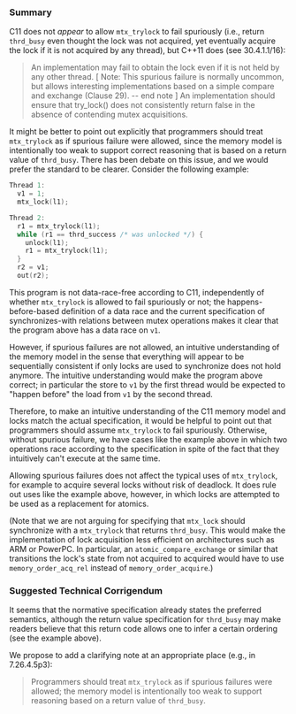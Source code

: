 ### Summary

C11 does not *appear* to allow `mtx_trylock` to fail spuriously (i.e., return
`thrd_busy` even thought the lock was not acquired, yet eventually acquire the
lock if it is not acquired by any thread), but C\+\+11 does (see 30.4.1.1/16):

> An implementation may fail to obtain the lock even if it is not held by any
> other thread. \[ Note: This spurious failure is normally uncommon, but allows
> interesting implementations based on a simple compare and exchange (Clause 29).
> \-- end note \] An implementation should ensure that try\_lock() does not
> consistently return false in the absence of contending mutex acquisitions.

It might be better to point out explicitly that programmers should treat
`mtx_trylock` as if spurious failure were allowed, since the memory model is
intentionally too weak to support correct reasoning that is based on a return
value of `thrd_busy`. There has been debate on this issue, and we would prefer
the standard to be clearer. Consider the following example:

```c
Thread 1:
  v1 = 1;
  mtx_lock(l1);

Thread 2:
  r1 = mtx_trylock(l1);
  while (r1 == thrd_success /* was unlocked */) {
    unlock(l1);
    r1 = mtx_trylock(l1);
  }
  r2 = v1;
  out(r2);
```

This program is not data-race-free according to C11, independently of whether
`mtx_trylock` is allowed to fail spuriously or not; the happens-before-based
definition of a data race and the current specification of synchronizes-with
relations between mutex operations makes it clear that the program above has a
data race on `v1`.

However, if spurious failures are not allowed, an intuitive understanding of the
memory model in the sense that everything will appear to be sequentially
consistent if only locks are used to synchronize does not hold anymore. The
intuitive understanding would make the program above correct; in particular the
store to `v1` by the first thread would be expected to "happen before" the load
from `v1` by the second thread.

Therefore, to make an intuitive understanding of the C11 memory model and locks
match the actual specification, it would be helpful to point out that
programmers should assume `mtx_trylock` to fail spuriously. Otherwise, without
spurious failure, we have cases like the example above in which two operations
race according to the specification in spite of the fact that they intuitively
can't execute at the same time.

Allowing spurious failures does not affect the typical uses of `mtx_trylock`,
for example to acquire several locks without risk of deadlock. It does rule out
uses like the example above, however, in which locks are attempted to be used as
a replacement for atomics.

(Note that we are not arguing for specifying that `mtx_lock` should synchronize
with a `mtx_trylock` that returns `thrd_busy`. This would make the
implementation of lock acquisition less efficient on architectures such as ARM
or PowerPC. In particular, an `atomic_compare_exchange` or similar that
transitions the lock's state from not acquired to acquired would have to use
`memory_order_acq_rel` instead of `memory_order_acquire`.)

### Suggested Technical Corrigendum

It seems that the normative specification already states the preferred
semantics, although the return value specification for `thrd_busy` may make
readers believe that this return code allows one to infer a certain ordering
(see the example above).

We propose to add a clarifying note at an appropriate place (e.g., in
7.26.4.5p3):

> Programmers should treat `mtx_trylock` as if spurious failures were allowed; the
> memory model is intentionally too weak to support reasoning based on a return
> value of `thrd_busy`.
